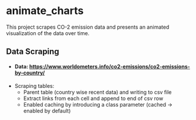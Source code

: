 # animate_charts
This project scrapes CO-2 emission data and presents an animated visualization of the data over time.

## Data Scraping
-   #### Data: https://www.worldometers.info/co2-emissions/co2-emissions-by-country/
-   Scraping tables:
    -   Parent table (country wise recent data) and writing to csv file
    -   Extract links from each cell and append to end of csv row
    -   Enabled caching by introducing a class parameter (cached -> enabled by default)
